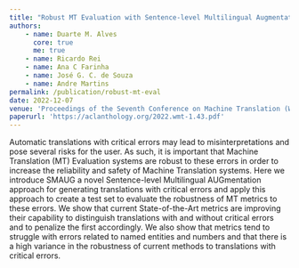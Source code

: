 ```yaml
---
title: "Robust MT Evaluation with Sentence-level Multilingual Augmentation"
authors:
    - name: Duarte M. Alves
      core: true
      me: true
    - name: Ricardo Rei
    - name: Ana C Farinha
    - name: José G. C. de Souza
    - name: Andre Martins
permalink: /publication/robust-mt-eval
date: 2022-12-07
venue: 'Proceedings of the Seventh Conference on Machine Translation (WMT)'
paperurl: 'https://aclanthology.org/2022.wmt-1.43.pdf'
---
```


Automatic translations with critical errors may lead to misinterpretations and pose several risks for the user. As such, it is important that Machine Translation (MT) Evaluation systems are robust to these errors in order to increase the reliability and safety of Machine Translation systems. Here we introduce SMAUG a novel Sentence-level Multilingual AUGmentation approach for generating translations with critical errors and apply this approach to create a test set to evaluate the robustness of MT metrics to these errors. We show that current State-of-the-Art metrics are improving their capability to distinguish translations with and without critical errors and to penalize the first accordingly. We also show that metrics tend to struggle with errors related to named entities and numbers and that there is a high variance in the robustness of current methods to translations with critical errors.